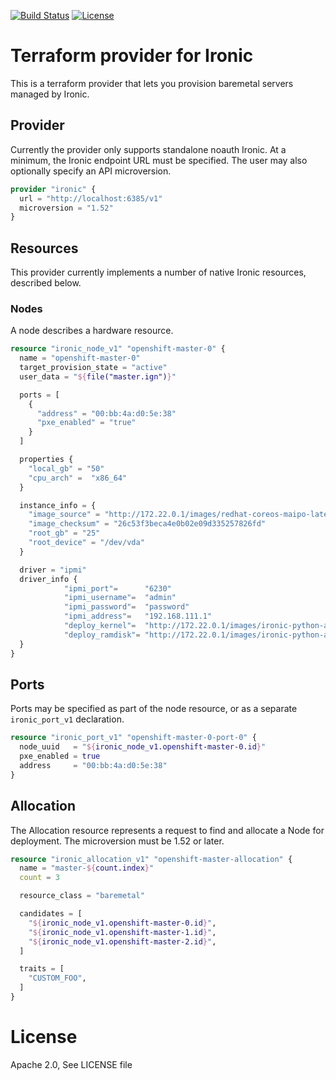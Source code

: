 [![Build Status](https://travis-ci.org/openshift-metal3/terraform-provider-ironic.svg?branch=master)](https://travis-ci.org/openshift-metal3/terraform-provider-ironic) [![License](https://img.shields.io/badge/License-Apache%202.0-blue.svg)](https://opensource.org/licenses/Apache-2.0)

# Terraform provider for Ironic

This is a terraform provider that lets you provision baremetal servers managed by Ironic.

## Provider

Currently the provider only supports standalone noauth Ironic.  At a
minimum, the Ironic endpoint URL must be specified. The user may also
optionally specify an API microversion.

```terraform
provider "ironic" {
  url = "http://localhost:6385/v1"
  microversion = "1.52"
}
```

## Resources

This provider currently implements a number of native Ironic resources,
described below.

### Nodes

A node describes a hardware resource.

```terraform
resource "ironic_node_v1" "openshift-master-0" {
  name = "openshift-master-0"
  target_provision_state = "active"
  user_data = "${file("master.ign")}"

  ports = [
    {
      "address" = "00:bb:4a:d0:5e:38"
      "pxe_enabled" = "true"
    }
  ]

  properties {
    "local_gb" = "50"
    "cpu_arch" =  "x86_64"
  }

  instance_info = {
    "image_source" = "http://172.22.0.1/images/redhat-coreos-maipo-latest.qcow2"
    "image_checksum" = "26c53f3beca4e0b02e09d335257826fd"
    "root_gb" = "25"
    "root_device" = "/dev/vda"
  }

  driver = "ipmi"
  driver_info {
			"ipmi_port"=      "6230"
			"ipmi_username"=  "admin"
			"ipmi_password"=  "password"
			"ipmi_address"=   "192.168.111.1"
			"deploy_kernel"=  "http://172.22.0.1/images/ironic-python-agent.kernel"
			"deploy_ramdisk"= "http://172.22.0.1/images/ironic-python-agent.initramfs"
  }
}
```

## Ports

Ports may be specified as part of the node resource, or as a separate `ironic_port_v1`
declaration.

```terraform
resource "ironic_port_v1" "openshift-master-0-port-0" {
  node_uuid   = "${ironic_node_v1.openshift-master-0.id}"
  pxe_enabled = true
  address     = "00:bb:4a:d0:5e:38"
}
```

## Allocation

The Allocation resource represents a request to find and allocate a Node
for deployment. The microversion must be 1.52 or later.

```terraform
resource "ironic_allocation_v1" "openshift-master-allocation" {
  name = "master-${count.index}"
  count = 3

  resource_class = "baremetal"

  candidates = [
    "${ironic_node_v1.openshift-master-0.id}",
    "${ironic_node_v1.openshift-master-1.id}",
    "${ironic_node_v1.openshift-master-2.id}",
  ]

  traits = [
    "CUSTOM_FOO",
  ]
}
```

# License

Apache 2.0, See LICENSE file
